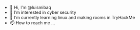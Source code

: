 - 👋 Hi, I’m @luismibaq
- 👀 I’m interested in cyber security
- 🌱 I’m currently learning linux and making rooms in TryHackMe
- 📫 How to reach me ...

<!---
luismibaq/luismibaq is a ✨ special ✨ repository because its `README.md` (this file) appears on your GitHub profile.
You can click the Preview link to take a look at your changes.
--->
